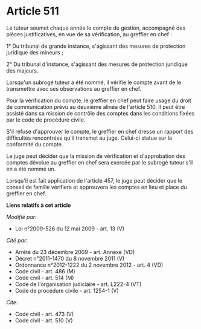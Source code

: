 # Article 511

Le tuteur soumet chaque année le compte de gestion, accompagné des pièces justificatives, en vue de sa vérification, au
greffier en chef : 

1° Du tribunal de grande instance, s'agissant des mesures de protection juridique des mineurs ; 

2° Du tribunal d'instance, s'agissant des mesures de protection juridique des majeurs. 

Lorsqu'un subrogé tuteur a été nommé, il vérifie le compte avant de le transmettre avec ses observations au greffier en
chef. 

Pour la vérification du compte, le greffier en chef peut faire usage du droit de communication prévu au deuxième alinéa de
l'article 510. Il peut être assisté dans sa mission de contrôle des comptes dans les conditions fixées par le code de
procédure civile. 

S'il refuse d'approuver le compte, le greffier en chef dresse un rapport des difficultés rencontrées qu'il transmet au juge.
Celui-ci statue sur la conformité du compte. 

Le juge peut décider que la mission de vérification et d'approbation des comptes dévolue au greffier en chef sera exercée par
le subrogé tuteur s'il en a été nommé un. 

Lorsqu'il est fait application de l'article 457, le juge peut décider que le conseil de famille vérifiera et approuvera les
comptes en lieu et place du greffier en chef.

**Liens relatifs à cet article**

_Modifié par_:

  - Loi n°2009-526 du 12 mai 2009 - art. 13 (V)

_Cité par_:

  - Arrêté du 23 décembre 2009 - art. Annexe (VD)
  - Décret n°2011-1470 du 8 novembre 2011 (V)
  - Ordonnance n°2012-1222 du 2 novembre 2012 - art. 4 (VD)
  - Code civil - art. 486 (M)
  - Code civil - art. 514 (M)
  - Code de l'organisation judiciaire - art. L222-4 (VT)
  - Code de procédure civile - art. 1254-1 (V)

_Cite_:

  - Code civil - art. 473 (V)
  - Code civil - art. 510 (V)

